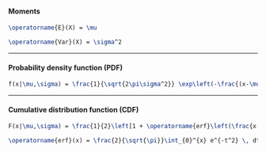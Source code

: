#### Moments

```latex
\operatorname{E}(X) = \mu
```

```latex
\operatorname{Var}(X) = \sigma^2
```

---

#### Probability density function (PDF)

```latex
f(x|\mu,\sigma) = \frac{1}{\sqrt{2\pi\sigma^2}} \exp\left(-\frac{(x-\mu)^2}{2\sigma^2}\right)
```

---

#### Cumulative distribution function (CDF)

```latex
F(x|\mu,\sigma) = \frac{1}{2}\left[1 + \operatorname{erf}\left(\frac{x-\mu}{\sigma\sqrt{2}}\right)\right]
```

```latex
\operatorname{erf}(x) = \frac{2}{\sqrt{\pi}}\int_{0}^{x} e^{-t^2} \, dt
```

